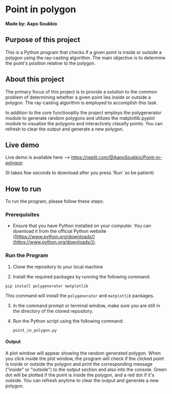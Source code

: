 # Point in polygon

  

**Made by: Aapo Soukkio**

  

## Purpose of this project

  

This is a Python program that checks if a given point is inside or outside a polygon using the ray-casting algorithm. The main objective is to determine the point's position relative to the polygon.

  

## About this project

  

The primary focus of this project is to provide a solution to the common problem of determining whether a given point lies inside or outside a polygon. The ray-casting algorithm is employed to accomplish this task.

  

In addition to the core functionality the project employs the polygenerator module to generate random polygons and utilizes the matplotlib.pyplot module to visualize the polygons and interactively classify points. You can refresh to clear the output and generate a new polygon.



## Live demo

  
Live demo is available here --> https://replit.com/@AapoSoukkio/Point-in-polygon

(It takes few seconds to download after you press 'Run' so be patient)
  
  

## How to run

  

To run the program, please follow these steps:

### Prerequisites

-   Ensure that you have Python installed on your computer. You can download it from the official Python website ([https://www.python.org/downloads/](https://www.python.org/downloads/)).

### Run the Program

1.  Clone the repository to your local machine
    
2.  Install the required packages by running the following command:
    
```
pip install polygenerator matplotlib
```
This command will install the `polygenerator` and `matplotlib` packages.

3.  In the command prompt or terminal window, make sure you are still in the directory of the cloned repository.
4.  Run the Python script using the following command:
    
    `point_in_polygon.py` 

#### Output

A plot window will appear showing the random generated polygon. When you click inside the plot window, the program will check if the clicked point is inside or outside the polygon and print the corresponding message ("inside" or "outside") to the output section and also into the console. Green dot will be plotted if the point is inside the polygon, and a red dot if it's outside. You can refresh anytime to clear the output and generate a new polygon.